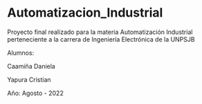 # Automatizacion_Industrial
Proyecto final realizado para la materia Automatización Industrial perteneciente a la carrera de Ingeniería Electrónica de la UNPSJB

Alumnos:

  Caamiña Daniela

  Yapura Cristian

Año: Agosto - 2022
